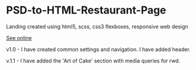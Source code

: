 # PSD-to-HTML-Restaurant-Page
Landing created using html5, scss, css3 flexboxes, responsive web design

<a href="https://matutamiller.github.io/PSD-to-HTML-Restaurant-Page/">See online</a>

v1.0 - I have created common settings and navigation.
       I have added header. 
       
v.1.1 - I have added the 'Art of Cake' section with media queries for rwd.       
